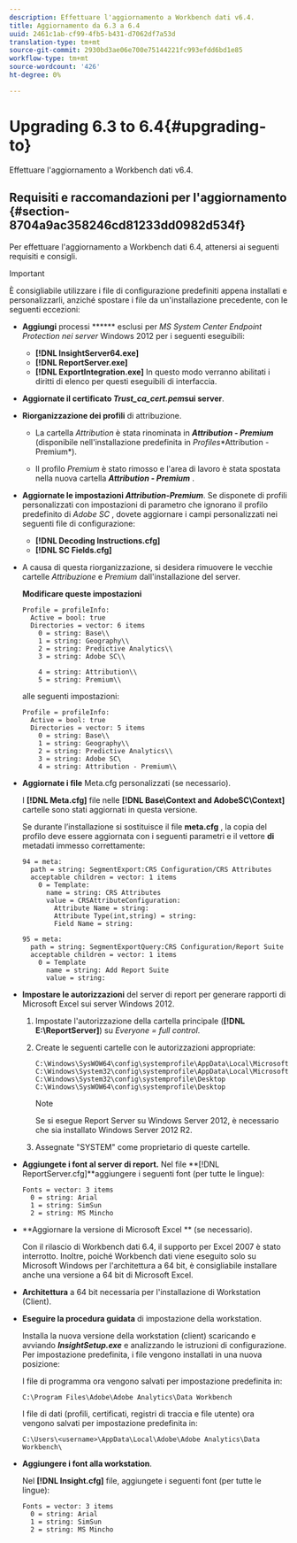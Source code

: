 ```yaml
---
description: Effettuare l'aggiornamento a Workbench dati v6.4.
title: Aggiornamento da 6.3 a 6.4
uuid: 2461c1ab-cf99-4fb5-b431-d7062df7a53d
translation-type: tm+mt
source-git-commit: 2930bd3ae06e700e75144221fc993efdd6bd1e85
workflow-type: tm+mt
source-wordcount: '426'
ht-degree: 0%

---
```



# Upgrading 6.3 to 6.4{#upgrading-to}

Effettuare l&#39;aggiornamento a Workbench dati v6.4.

## Requisiti e raccomandazioni per l&#39;aggiornamento {#section-8704a9ac358246cd81233dd0982d534f}

Per effettuare l&#39;aggiornamento a Workbench dati 6.4, attenersi ai seguenti requisiti e consigli.

>[!IMPORTANT]
>
>È consigliabile utilizzare i file di configurazione predefiniti appena installati e personalizzarli, anziché spostare i file da un&#39;installazione precedente, con le seguenti eccezioni:

* **Aggiungi** processi ****** esclusi per *MS System Center Endpoint Protection nei server* Windows 2012 per i seguenti eseguibili:

   * **[!DNL InsightServer64.exe]**
   * **[!DNL ReportServer.exe]**
   * **[!DNL ExportIntegration.exe]**
   In questo modo verranno abilitati i diritti di elenco per questi eseguibili di interfaccia.

* **Aggiornate il certificato *Trust_ca_cert.pem*sui server**.
* **Riorganizzazione dei profili** di attribuzione.

   * La cartella *Attribution* è stata rinominata in ***Attribution - Premium*** (disponibile nell&#39;installazione predefinita in *Profiles*\*Attribution - Premium*).

   * Il profilo *Premium* è stato rimosso e l&#39;area di lavoro è stata spostata nella nuova cartella ***Attribution - Premium*** .

* **Aggiornate le impostazioni *Attribution-Premium***. Se disponete di profili personalizzati con impostazioni di parametro che ignorano il profilo predefinito di *Adobe SC* , dovete aggiornare i campi personalizzati nei seguenti file di configurazione:

   * **[!DNL Decoding Instructions.cfg]**
   * **[!DNL SC Fields.cfg]**

* A causa di questa riorganizzazione, si desidera rimuovere le vecchie cartelle *Attribuzione* e *Premium* dall&#39;installazione del server.

   **Modificare queste impostazioni**

   ```
   Profile = profileInfo:  
     Active = bool: true 
     Directories = vector: 6 items 
       0 = string: Base\\ 
       1 = string: Geography\\ 
       2 = string: Predictive Analytics\\ 
       3 = string: Adobe SC\\ 
   
       4 = string: Attribution\\ 
       5 = string: Premium\\
   ```

   alle seguenti impostazioni:

   ```
   Profile = profileInfo:  
     Active = bool: true 
     Directories = vector: 5 items 
       0 = string: Base\\ 
       1 = string: Geography\\ 
       2 = string: Predictive Analytics\\ 
       3 = string: Adobe SC\
       4 = string: Attribution - Premium\\
   ```

* **Aggiornate i file** Meta.cfg personalizzati (se necessario).

   I **[!DNL Meta.cfg]** file nelle **[!DNL Base\Context and AdobeSC\Context]** cartelle sono stati aggiornati in questa versione.

   Se durante l’installazione si sostituisce il file **meta.cfg** , la copia del profilo deve essere aggiornata con i seguenti parametri e il vettore **di** metadati immesso correttamente:

   ```
   94 = meta: 
     path = string: SegmentExport:CRS Configuration/CRS Attributes 
     acceptable children = vector: 1 items 
       0 = Template: 
         name = string: CRS Attributes 
         value = CRSAttributeConfiguration: 
           Attribute Name = string: 
           Attribute Type(int,string) = string: 
           Field Name = string: 
   
   95 = meta: 
     path = string: SegmentExportQuery:CRS Configuration/Report Suite 
     acceptable children = vector: 1 items 
       0 = Template 
         name = string: Add Report Suite 
         value = string:
   ```

* **Impostare le autorizzazioni** del server di report per generare rapporti di Microsoft Excel sui server Windows 2012.

   1. Impostate l&#39;autorizzazione della cartella principale (**[!DNL E:\ReportServer\]**) su *Everyone = full control*.

   1. Create le seguenti cartelle con le autorizzazioni appropriate:

      ```
      C:\Windows\SysWOW64\config\systemprofile\AppData\Local\Microsoft\Windows\INetCac‌he 
      C:\Windows\System32\config\systemprofile\AppData\Local\Microsoft\Windows\INetCac‌he 
      C:\Windows\System32\config\systemprofile\Desktop 
      C:\Windows\SysWOW64\config\systemprofile\Desktop
      ```

      >[!NOTE]
      >
      >Se si esegue Report Server su Windows Server 2012, è necessario che sia installato Windows Server 2012 R2.

   1. Assegnate &quot;SYSTEM&quot; come proprietario di queste cartelle.

* **Aggiungete i font al server di report.** Nel file **[!DNL ReportServer.cfg]**aggiungere i seguenti font (per tutte le lingue):

   ```
   Fonts = vector: 3 items 
     0 = string: Arial 
     1 = string: SimSun 
     2 = string: MS Mincho
   ```

* **Aggiornare la versione di Microsoft Excel ** (se necessario).

   Con il rilascio di Workbench dati 6.4, il supporto per Excel 2007 è stato interrotto. Inoltre, poiché Workbench dati viene eseguito solo su Microsoft Windows per l&#39;architettura a 64 bit, è consigliabile installare anche una versione a 64 bit di Microsoft Excel.

* **Architettura** a 64 bit necessaria per l&#39;installazione di Workstation (Client).
* **Eseguire la procedura guidata** di impostazione della workstation.

   Installa la nuova versione della workstation (client) scaricando e avviando ***InsightSetup.exe*** e analizzando le istruzioni di configurazione. Per impostazione predefinita, i file vengono installati in una nuova posizione:

   I file di programma ora vengono salvati per impostazione predefinita in:

   ```
   C:\Program Files\Adobe\Adobe Analytics\Data Workbench
   ```

   I file di dati (profili, certificati, registri di traccia e file utente) ora vengono salvati per impostazione predefinita in:

   ```
   C:\Users\<username>\AppData\Local\Adobe\Adobe Analytics\Data Workbench\
   ```

* **Aggiungere i font alla workstation**.

   Nel **[!DNL Insight.cfg]** file, aggiungete i seguenti font (per tutte le lingue):

   ```
   Fonts = vector: 3 items 
     0 = string: Arial 
     1 = string: SimSun 
     2 = string: MS Mincho
   ```

